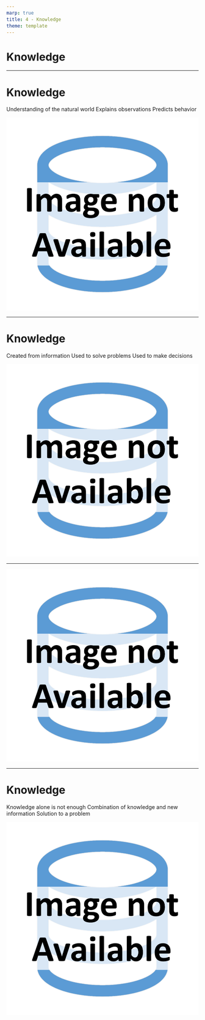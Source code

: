 ```yaml
---
marp: true
title: 4 - Knowledge
theme: template
---
```


<!-- _class: title-only -->

# Knowledge

---

<!-- _class: title-two-content-left-center -->

# Knowledge

Understanding of the natural world
Explains observations
Predicts behavior

![image An icon of a person with two arrows pointing at them in a circle with the words "knowledge", "understanding", "explains", "observations", "predicts", and "behavior" in the center of the circle in a minimalist style](images/placeholder.png)

---

<!-- _class: title-two-content-left-center -->

# Knowledge

Created from information
Used to solve problems
Used to make decisions

![image An icon of a person with two arrows pointing at them in a circle with the words "knowledge", "information", "created from", "solve problems", "make decisions", and "used to" in the center of the circle in a minimalist style](images/placeholder.png)

---

<!-- _class: one-pane -->

![bg contain A photo of a doctor with a patient in a hospital with the text "Knowledge" in a minimalist style](images/placeholder.png)

---

<!-- _class: title-two-content-left-center -->

# Knowledge

Knowledge alone is not enough
Combination of knowledge and new information
Solution to a problem

![image An icon of a person with two arrows pointing at them in a circle with the words "knowledge", "alone", "not enough", "combination", "solution", and "problem" in the center of the circle in a minimalist style](images/placeholder.png)


